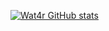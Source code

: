 [![Wat4r GitHub stats](https://github-readme-stats.vercel.app/api?username=wat4r)](https://github.com/anuraghazra/github-readme-stats)
